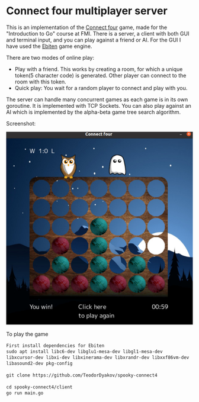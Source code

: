 # Connect four multiplayer server
This is an implementation of the [Connect four](https://en.wikipedia.org/wiki/Connect_Four) game, made for the "Introduction to Go" course at FMI. There is a server, a client with both GUI and terminal input, and you can play against a friend or AI. For the GUI I have used the [Ebiten](https://github.com/hajimehoshi/ebiten) game engine.

There are two modes of online play:  
* Play with a friend. This works by creating a room, for which a unique token(5 character code) is generated. Other player can connect to the room with this token.  
* Quick play: You wait for a random player to connect and play with you.  

The server can handle many concurrent games as each game is in its own goroutine. It is implemented with TCP Sockets. 
You can also play against an AI which is implemented by the alpha-beta game tree search algorithm.  

Screenshot:  

![screen](client/images/screen.jpg)

To play the game
``` 
First install dependencies for Ebiten
sudo apt install libc6-dev libglu1-mesa-dev libgl1-mesa-dev libxcursor-dev libxi-dev libxinerama-dev libxrandr-dev libxxf86vm-dev libasound2-dev pkg-config

git clone https://github.com/TeodorDyakov/spooky-connect4

cd spooky-connect4/client
go run main.go

